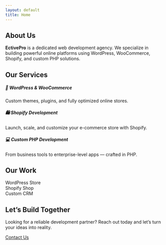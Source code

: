 ```yaml
---
layout: default
title: Home
---
```


<section id="about" class="py-5">
  <div class="container text-center">
    <h2 class="fw-bold mb-3">About Us</h2>
    <p class="lead">
      <strong>EctivePro</strong> is a dedicated web development agency.  
      We specialize in building powerful online platforms using WordPress, WooCommerce, Shopify, and custom PHP solutions.
    </p>
  </div>
</section>

<section id="services" class="py-5 bg-light">
  <div class="container text-center">
    <h2 class="fw-bold mb-4">Our Services</h2>
    <div class="row g-4">
      <div class="col-md-4">
        <div class="card h-100 shadow-sm">
          <div class="card-body">
            <h5 class="card-title">📝 WordPress & WooCommerce</h5>
            <p class="card-text">Custom themes, plugins, and fully optimized online stores.</p>
          </div>
        </div>
      </div>
      <div class="col-md-4">
        <div class="card h-100 shadow-sm">
          <div class="card-body">
            <h5 class="card-title">🛍️ Shopify Development</h5>
            <p class="card-text">Launch, scale, and customize your e-commerce store with Shopify.</p>
          </div>
        </div>
      </div>
      <div class="col-md-4">
        <div class="card h-100 shadow-sm">
          <div class="card-body">
            <h5 class="card-title">💻 Custom PHP Development</h5>
            <p class="card-text">From business tools to enterprise-level apps — crafted in PHP.</p>
          </div>
        </div>
      </div>
    </div>
  </div>
</section>

<section id="portfolio" class="py-5">
  <div class="container text-center">
    <h2 class="fw-bold mb-4">Our Work</h2>
    <div class="row g-4">
      <div class="col-md-4"><div class="bg-secondary text-white p-5 rounded">WordPress Store</div></div>
      <div class="col-md-4"><div class="bg-secondary text-white p-5 rounded">Shopify Shop</div></div>
      <div class="col-md-4"><div class="bg-secondary text-white p-5 rounded">Custom CRM</div></div>
    </div>
  </div>
</section>

<section id="contact" class="py-5 bg-light">
  <div class="container text-center">
    <h2 class="fw-bold mb-3">Let’s Build Together</h2>
    <p class="mb-4">Looking for a reliable development partner? Reach out today and let’s turn your ideas into reality.</p>
    <a href="mailto:info@ectivepro.com" class="gradient-btn btn btn-lg">Contact Us</a>
  </div>
</section>
